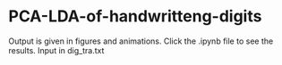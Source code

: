 # PCA-LDA-of-handwritteng-digits
Output is given in figures and animations. Click the .ipynb file to see the results. Input in dig_tra.txt
